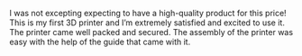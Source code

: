 I was not excepting expecting to have a high-quality product for this price! This is my first 3D printer and I’m extremely satisfied and excited to use it. The printer came well packed and secured. The assembly of the printer was easy with the help of the guide that came with it.
